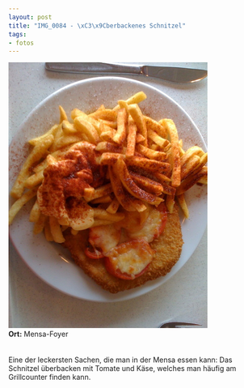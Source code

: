 ```yaml
--- 
layout: post
title: "IMG_0084 - \xC3\x9Cberbackenes Schnitzel"
tags: 
- fotos
---
```

<img src="/uploads/images/2010_03/IMG_0084.jpg" alt="IMG_0084 - Überbackenes Schnitzel" class="aligncenter" /><br />
<strong>Ort:</strong> Mensa-Foyer<br />
<br />
<br />
Eine der leckersten Sachen, die man in der Mensa essen kann: Das Schnitzel überbacken mit Tomate und Käse, welches man häufig am Grillcounter finden kann.

